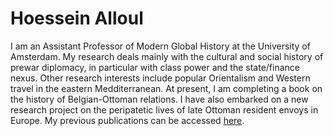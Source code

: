 # Hoessein Alloul

I am an Assistant Professor of Modern Global History at the University of Amsterdam. My research deals mainly with the cultural and social history of prewar diplomacy, in particular with class power and the state/finance nexus. Other research interests include popular Orientalism and Western travel in the eastern Medditerranean. At present, I am completing a book on the history of Belgian-Ottoman relations. I have also embarked on a new research project on the peripatetic lives of late Ottoman resident envoys in Europe. My previous publications can be accessed [here](https://uva.academia.edu/HoussineAlloul). 